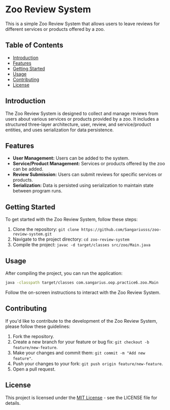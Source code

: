 # Zoo Review System

This is a simple Zoo Review System that allows users to leave reviews for different services or products offered by a zoo.

## Table of Contents

- [Introduction](#introduction)
- [Features](#features)
- [Getting Started](#getting-started)
- [Usage](#usage)
- [Contributing](#contributing)
- [License](#license)

## Introduction

The Zoo Review System is designed to collect and manage reviews from users about various services or products provided by a zoo. It includes a structured three-layer architecture, user, review, and service/product entities, and uses serialization for data persistence.

## Features

- **User Management:** Users can be added to the system.
- **Service/Product Management:** Services or products offered by the zoo can be added.
- **Review Submission:** Users can submit reviews for specific services or products.
- **Serialization:** Data is persisted using serialization to maintain state between program runs.

## Getting Started

To get started with the Zoo Review System, follow these steps:

1. Clone the repository: `git clone https://github.com/Sangariusss/zoo-review-system.git`
2. Navigate to the project directory: `cd zoo-review-system`
3. Compile the project: `javac -d target/classes src/zoo/Main.java`

## Usage

After compiling the project, you can run the application:

```bash
java -classpath target/classes com.sangarius.oop.practice6.zoo.Main
```
Follow the on-screen instructions to interact with the Zoo Review System.

## Contributing

If you'd like to contribute to the development of the Zoo Review System, please follow these guidelines:

1. Fork the repository.
2. Create a new branch for your feature or bug fix: `git checkout -b feature/new-feature`.
3. Make your changes and commit them: `git commit -m "Add new feature"`.
4. Push your changes to your fork: `git push origin feature/new-feature`.
5. Open a pull request.

## License

This project is licensed under the [MIT License](LICENSE) - see the LICENSE file for details.
